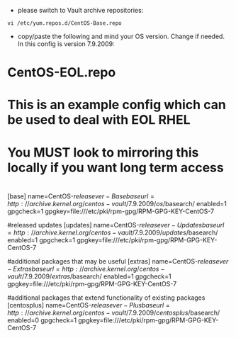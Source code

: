 - please switch to Vault archive repositories:

```
vi /etc/yum.repos.d/CentOS-Base.repo
```

- copy/paste the following and mind your OS version. Change if needed. In this config is version 7.9.2009:



# CentOS-EOL.repo
#
# This is an example config which can be used to deal with EOL RHEL
# You MUST look to mirroring this locally if you want long term access
#

[base]
name=CentOS-$releasever - Base
baseurl=http://archive.kernel.org/centos-vault/7.9.2009/os/$basearch/
enabled=1
gpgcheck=1
gpgkey=file:///etc/pki/rpm-gpg/RPM-GPG-KEY-CentOS-7

#released updates
[updates]
name=CentOS-$releasever - Updates
baseurl=http://archive.kernel.org/centos-vault/7.9.2009/updates/$basearch/
enabled=1
gpgcheck=1
gpgkey=file:///etc/pki/rpm-gpg/RPM-GPG-KEY-CentOS-7

#additional packages that may be useful
[extras]
name=CentOS-$releasever - Extras
baseurl=http://archive.kernel.org/centos-vault/7.9.2009/extras/$basearch/
enabled=1
gpgcheck=1
gpgkey=file:///etc/pki/rpm-gpg/RPM-GPG-KEY-CentOS-7

#additional packages that extend functionality of existing packages
[centosplus]
name=CentOS-$releasever - Plus
baseurl=http://archive.kernel.org/centos-vault/7.9.2009/centosplus/$basearch/
enabled=0
gpgcheck=1
gpgkey=file:///etc/pki/rpm-gpg/RPM-GPG-KEY-CentOS-7
